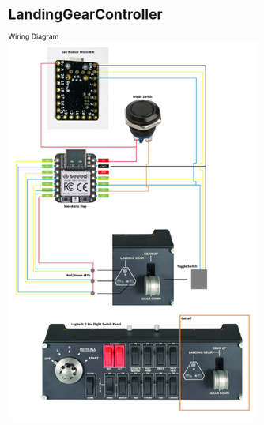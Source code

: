 # LandingGearController





Wiring Diagram
![alt text](https://github.com/Schweit/LandingGearController/blob/main/LandingGearControllerDiagram.jpg)
